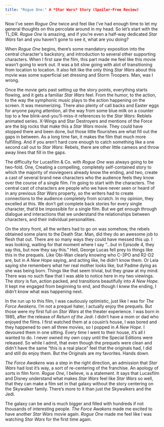 ```yaml
---
title: "Rogue One:" A *Star Wars* Story (Spoiler-Free Review)
---
```


Now I’ve seen *Rogue One* twice and feel like I’ve had enough time to let my general thoughts on this percolate around in my head. So let’s start with the TL;DR. *Rogue One* is amazing, and if you’re even a half-way dedicated *Star Wars* fan and you haven’t gone to see it, what are you doing?

When *Rogue One* begins, there’s some mandatory exposition into the central character's backstory, and introduction to several other supporting characters. When I first saw the film, this part made me feel like this movie wasn’t going to work out. It was a bit slow going with alot of transitioning from location to location. It also felt like the only thing *Star Wars* about this movie was some superficial set dressing and Storm Troopers. Man, was I wrong.

Once the movie gets past setting up the story points, everything starts flowing, and it gets a familiar *Star Wars* feel. From the humor, to the action, to the way the symphonic music plays to the action happening on the screen. It was mesmerizing. There also plenty of call backs and Easter eggs for anyone paying attention, all the way from some blue milk on a counter top to a few blink-and-you’ll-miss-it references to the *Star Wars*: Reblels animated series. X-Wings and Star Destroyers and mentions of the Force are the big rocks that make this a *Star Wars* movie. They could have stopped there and been done, but those little flourishes are what fill out the gaps in between. As a long time fan, it makes the film that much more fulfilling. And if you aren’t hard core enough to catch something like a one second call out to *Star Wars*: Rebels, there are other little cameos and throw away lines that fill in the gaps.

The difficulty for Lucasfilm & Co. with *Rogue One* was always going to be two-fold. One, Creating a compelling, completely self-contained story to which the majority of moviegoers already know the ending, and two, create a cast of several brand new characters who the audience feels they know over the course of a single film. I’m going to start with the characters. The central cast of characters are people who we have never seen or heard of in any previous *Star Wars* property, so the writers had to create connections to the audience completely from scratch. In my opinion, they excelled at this. We don’t get complete back stories for every single character, that’d be impossible for a single film. But we get enough through dialogue and interactions that we understand the relationships between characters, and their individual personalities.

On the story front, all the writers had to go on was somehow, the rebels obtained some plans to the Death Star. Man, did they do an awesome job to flesh that out. There are so many ways they could have messed this up. I was looking, waiting for that moment where I say “…but in Episode 4, they say this, but now they say this.” Hell, George Lucas fell prey to things like this in the prequels. Like Obi-Wan clearly knowing who C-3PO and R2-D2 are, but in *A New Hope* saying, and acting like, he didn’t know them. Or Leia saying she remembers what her real mother looks like, but Padme dying as she was being born. Things like that seem trivial, but they gnaw at my mind. There was no such flaw that I was able to notice here in my two viewings. The story is fun, action packed, and transitions beautifully into *A New Hope*. It kept me engaged from beginning to end, and though I knew the ending, I didn’t know what was happening next.

In the run up to this film, I was cautiously optimistic, just like I was for *The Force Awakens*. I’m not a prequel hater, I actually enjoy the prequels. But those were my first full on *Star Wars* at the theater experience. I was born in 1985, after the release of *Return of the Jedi*. I didn’t have a mom or dad who enjoyed the films. I first watched them at a cousin’s house, I was bored and they happened to own all three movies, so I popped in *A New Hope*. I devoured them in one sitting. Every time I went to their house, it’s all I wanted to do. I never owned my own copy until the Special Editions were released. So while I admit, that even though the prequels were clean and didn’t have the same “this is a real place” feel that the originals had, I did and still do enjoy them. But the Originals are my favorites. Hands down.

*The Force Awakens* was a step in the right direction, an admission that *Star Wars* had lost it’s way, a sort of re-centering of the franchise. An apology of sorts in film form. *Rogue One*, I believe, is a statement. It says that Lucasfilm and Disney understand what makes *Star Wars* feel like *Star Wars* so well, that they can make a film set in that galaxy without the story centering on the Skywalker family. There’s more to it than just the Skywalkers and the Jedi.

The galaxy can be and is much bigger and filled with hundreds if not thousands of interesting people. *The Force Awakens* made me excited to have another *Star Wars* movie again. *Rogue One* made me feel like I was watching *Star Wars* for the first time again.
